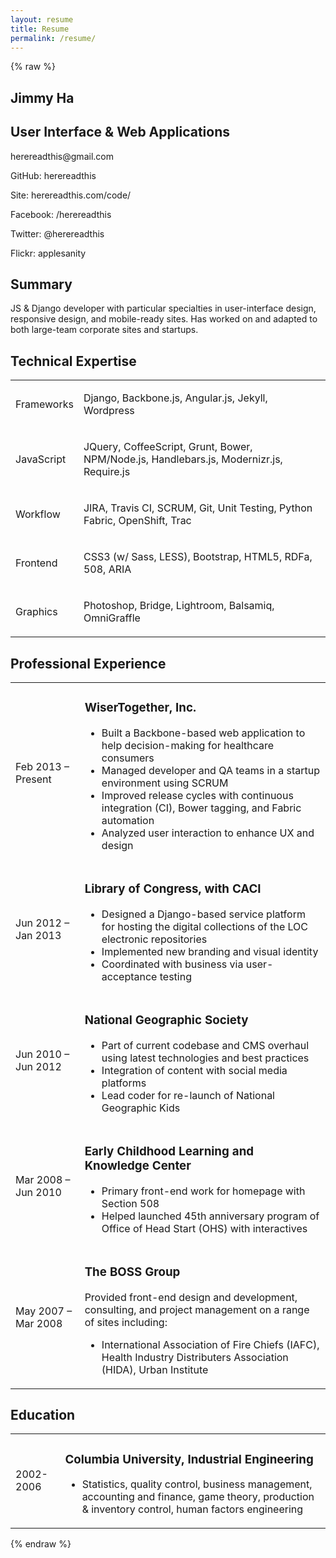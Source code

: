 ```yaml
---
layout: resume
title: Resume
permalink: /resume/
---
```


{% raw %}

<div class="bellmaker_container">
    <aside>
        <h1>Jimmy Ha</h1>
        <h2>User Interface &amp; <span></span>Web Applications</h2>
        <footer>
            <p id="email_address">herereadthis@gmail.com</p>
            <p><span>GitHub:</span> herereadthis</p>
            <p><span>Site:</span> herereadthis.com/code/</p>
            <p><span>Facebook:</span> /herereadthis</p>
            <p><span>Twitter:</span> @herereadthis</p>
            <p><span>Flickr:</span> applesanity</p>
            <!-- <p><span>Pinterest:</span> herereadthis</p> -->
        </footer>
    </aside>
    <article>
        <h2>Summary</h2>
        <p>JS &amp; Django developer with particular specialties in user-interface design, responsive design, and mobile-ready sites. Has worked on and adapted to both large-team corporate sites and startups.</p>
        <section>
            <h2>Technical Expertise</h2>
            <table cellpadding="0" border="0" cellspacing="0" id="technical_experience">
                <tr>
                    <td><p>Frameworks</p></td>
                    <td><p>Django, Backbone.js, Angular.js, Jekyll, Wordpress</p></td>
                </tr>
                <tr>
                    <td><p>JavaScript</p></td>
                    <td><p>JQuery, CoffeeScript, Grunt, Bower, NPM/Node.js, Handlebars.js, Modernizr.js, Require.js</p></td>
                </tr>
                <tr>
                    <td><p>Workflow</p></td>
                    <td><p>JIRA, Travis CI, SCRUM, Git, Unit Testing, Python Fabric, OpenShift, Trac</p></td>
                </tr>
                <tr>
                    <td><p>Frontend</p></td>
                    <td><p>CSS3 (w/ Sass, LESS), Bootstrap, HTML5, RDFa, 508, ARIA</p></td>
                </tr>
                <tr>
                    <td><p>Graphics</p></td>
                    <td><p>Photoshop, Bridge, Lightroom, Balsamiq, OmniGraffle</p></td>
                </tr>
            </table>
        </section>
        <section>
            <h2>Professional Experience</h2>
            <table cellpadding="0" border="0" cellspacing="0">
                <tr>
                    <td><p>Feb 2013 &ndash; <span></span>Present</p></td>
                    <td>
                        <h3>WiserTogether, Inc.</h3>
                        <ul>
                            <li>Built a Backbone-based web application to help decision-making for healthcare consumers</li>
                            <li>Managed developer and QA teams in a startup environment using SCRUM</li>
                            <li>Improved release cycles with continuous integration (CI), Bower tagging, and Fabric automation</li>
                            <li>Analyzed user interaction to enhance UX and design</li>
                        </ul>
                    </td>
                </tr>
                <tr>
                    <td><p>Jun 2012 &ndash; <span></span>Jan 2013</p></td>
                    <td>
                        <h3>Library of Congress, with CACI</h3>
                        <ul>
                            <li>Designed a Django-based service platform for hosting the digital collections of the LOC electronic repositories</li>
                            <li>Implemented new branding and visual identity</li>
                            <li>Coordinated with business via user-acceptance testing</li>
                        </ul>
                    </td>
                </tr>
                <tr>
                    <td><p>Jun 2010 &ndash; <span></span>Jun 2012</p></td>
                    <td>
                        <h3>National Geographic Society</h3>
                        <ul>
                            <li>Part of current codebase and CMS overhaul using latest technologies and best practices</li>
                            <li>Integration of content with social media platforms</li>
                            <li>Lead coder for re-launch of National Geographic Kids</li>
                        </ul>
                    </td>
                </tr>
                <tr>
                    <td><p>Mar 2008 &ndash; <span></span>Jun 2010</p></td>
                    <td>
                        <h3>Early Childhood Learning and Knowledge Center</h3>
                        <ul>
                            <li>Primary front-end work for homepage with Section 508</li>
                            <li>Helped launched 45th anniversary program of Office of Head Start (OHS) with interactives</li>
                        </ul>
                    </td>
                </tr>
                <tr>
                    <td><p>May 2007 &ndash; <span></span>Mar 2008</p></td>
                    <td>
                        <h3>The BOSS Group</h3>
                        <p>Provided front-end design and development, consulting, and project management on a range of sites including:</p>
                        <ul>
                            <li>International Association of Fire Chiefs (IAFC), Health Industry Distributers Association (HIDA), Urban Institute</li>
                        </ul>
                    </td>
                </tr>
            </table>
        </section>
        <section>
            <h2>Education</h2>
            <table cellpadding="0" border="0" cellspacing="0">
                <tr>
                    <td><p>2002-2006</p></td>
                    <td>
                        <h3>Columbia University, Industrial Engineering</h3>
                        <ul>
                            <li>Statistics, quality control, business management, accounting and finance, game theory, production &amp; inventory control, human factors engineering</li>
                        </ul>
                    </td>
                </tr>
            </table>
        </section>
    </article>
</div>

{% endraw %}